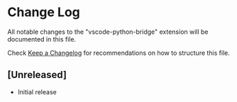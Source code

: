 # Change Log

All notable changes to the "vscode-python-bridge" extension will be documented in this file.

Check [Keep a Changelog](http://keepachangelog.com/) for recommendations on how to structure this file.

## [Unreleased]

- Initial release